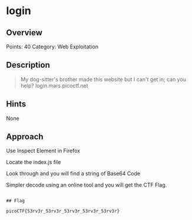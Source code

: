 # login

## Overview

Points: 40
Category: Web Exploitation

## Description

> My dog-sitter's brother made this website but I can't get in; can you help? login.mars.picoctf.net
## Hints

None

## Approach

Use Inspect Element in Firefox

Locate the index.js file

Look through and you will find a string of Base64 Code

Simpler decode using an online tool and you will get the CTF Flag.

```

## Flag

picoCTF{53rv3r_53rv3r_53rv3r_53rv3r_53rv3r}
